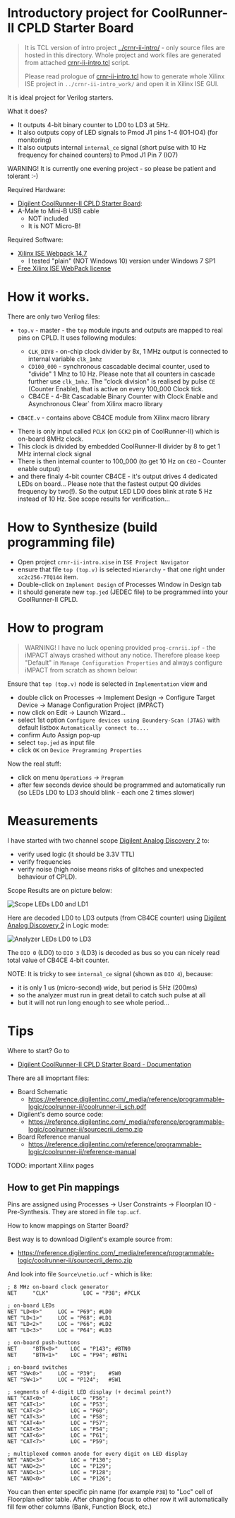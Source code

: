 # Introductory project for CoolRunner-II CPLD Starter Board

> It is TCL version of intro project [../crnr-ii-intro/](https://github.com/hpaluch/crnr-ii-intro) - only source files
> are hosted in this directory. Whole project and work files are generated from attached
> [crnr-ii-intro.tcl](crnr-ii-intro.tcl) script.
>
> Please read prologue of [crnr-ii-intro.tcl](crnr-ii-intro.tcl) how to generate whole
> Xilinx ISE project in `../crnr-ii-intro_work/` and open it in Xilinx ISE GUI.

It is ideal project for Verilog starters.

What it does?
- It outputs 4-bit binary counter to LD0 to LD3 at 5Hz.
- It also outputs copy of LED signals to Pmod J1 pins 1-4 (IO1-IO4)
  (for monitoring)
- It also outputs internal `internal_ce` signal 
  (short pulse with 10 Hz frequency for chained counters) to
  Pmod J1 Pin 7 (IO7)

WARNING! It is currently one evening project - so please
be patient and tolerant :-)

Required Hardware:

* [Digilent CoolRunner-II CPLD Starter Board][Digilent CoolRunner-II CPLD Starter Board]:
* A-Male to Mini-B USB cable
  - NOT included
  - It is NOT Micro-B!

Required Software:
* [Xilinx ISE Webpack 14.7][Xilinx ISE Webpack 14.7]
  - I tested "plain" (NOT Windows 10) version under Windows 7 SP1
* [Free Xilinx ISE WebPack license][Free Xilinx ISE WebPack license]

# How it works.

There are only two Verilog files:
- `top.v` - master - the `top` module inputs and outputs are mapped
  to real pins on CPLD. It uses following modules:
  - `CLK_DIV8` - on-chip clock divider by 8x, 1 MHz output is connected
     to internal variable `clk_1mhz`
  - `CD100_000` - synchronous cascadable decimal counter, used to
     "divide" 1 Mhz to 10 Hz. Please note that all counters in cascade
     further use `clk_1mhz`. The "clock division" is realised by
     pulse `CE` (Counter Enable), that is active on every 100_000 Clock
     tick.
   - CB4CE - 4-Bit Cascadable Binary Counter with Clock Enable and Asynchronous Clear` from Xilinx macro library

-  `CB4CE.v` - contains above CB4CE module from Xilinx macro library


* There is only input called `PCLK` (on `GCK2` pin of CoolRunner-II)
  which is on-board 8MHz clock.
* This clock is divided by embedded CoolRunner-II divider by 8 to get
  1 MHz internal clock signal 
* There is then internal counter to 100_000 (to get 10 Hz on `CEO` - Counter
  enable output)
* and there finaly 4-bit counter CB4CE - it's output drives 4 dedicated
  LEDs on board... Please note that the fastest output Q0 divides frequency
  by two(!). So the output LED LD0 does blink at rate 5 Hz instead of 10 Hz.
  See scope results for verification...

# How to Synthesize (build programming file)

* Open project `crnr-ii-intro.xise` in `ISE Project Navigator`
* ensure that file `top (top.v)` is selected `Hierarchy` - that
  one right under `xc2c256-7TQ144` item.
* Double-click on `Implement Design` of Processes Window in Design tab
* it should generate new `top.jed` (JEDEC file) to be programmed
  into your CoolRunner-II CPLD.

# How to program

> WARNING! I have no luck opening provided `prog-crnrii.ipf` - the
> iMPACT always crashed without any notice. Therefore please keep
> "Default" in `Manage Configuration Properties` and always
> configure iMPACT from scratch as shown below:

Ensure that `top (top.v)` node is selected in `Implementation` view and
* double click on Processes -> Implement Design -> Configure Target
  Device -> Manage Configuration Project (iMPACT)
* now click on Edit -> Launch Wizard...
* select 1st option `Configure devices using Boundery-Scan (JTAG)`
  with default listbox `Automatically connect to....`
* confirm Auto Assign pop-up
* select `top.jed` as input file
* click `OK` on `Device Programming Properties`

Now the real stuff:
* click on menu `Operations` -> `Program`
* after few seconds device should be programmed and automatically run
  (so LEDs LD0 to LD3 should blink - each one 2 times slower)

# Measurements

I have started with two channel
scope [Digilent Analog Discovery 2][Digilent Analog Discovery 2]
to:
- verify used logic (it should be 3.3V TTL)
- verify frequencies
- verify noise (high noise means risks of glitches and unexpected
  behaviour of CPLD).

Scope Results are on picture below:

![Scope LEDs LD0 and LD1](https://raw.githubusercontent.com/hpaluch/crnr-ii-intro/master/assets/scope-ld0-ld1.png)

Here are decoded LD0 to LD3 outputs (from CB4CE counter)
using [Digilent Analog Discovery 2][Digilent Analog Discovery 2] in
Logic mode:

![Analyzer LEDs LD0 to LD3](https://raw.githubusercontent.com/hpaluch/crnr-ii-intro/master/assets/analyzer-ld0-ld3.png)

The `DIO 0` (LD0) to `DIO 3` (LD3) is decoded as bus so you can nicely read
total value of CB4CE 4-bit counter.

NOTE: It is tricky to see `internal_ce` signal (shown as `DIO 4`), because:
- it is only 1 us (micro-second) wide, but period is 5Hz (200ms)
- so the analyzer must run in great detail to catch such pulse at all
- but it will not run long enough to see whole period...


# Tips

Where to start? Go to
 - [Digilent CoolRunner-II CPLD Starter Board - Documentation][Digilent CoolRunner-II CPLD Starter Board Support]

There are all imoprtant files:
- Board Schematic
  - https://reference.digilentinc.com/_media/reference/programmable-logic/coolrunner-ii/coolrunner-ii_sch.pdf
- Digilent's demo source code:
  - https://reference.digilentinc.com/_media/reference/programmable-logic/coolrunner-ii/sourcecrii_demo.zip
- Board Reference manual
  - https://reference.digilentinc.com/reference/programmable-logic/coolrunner-ii/reference-manual

TODO: important Xilinx pages

## How to get Pin mappings

Pins are assigned using Processes -> User Constraints -> Floorplan
IO - Pre-Synthesis. They are stored in file `top.ucf`.

How to know mappings on Starter Board?

Best way is to download Digilent's example source from:
- https://reference.digilentinc.com/_media/reference/programmable-logic/coolrunner-ii/sourcecrii_demo.zip

And look into file `Source\netio.ucf` - which is like:

```
; 8 MHz on-board clock generator
NET 	"CLK"			LOC = "P38"; #PCLK

; on-board LEDs
NET	"LD<0>"		LOC = "P69"; #LD0
NET	"LD<1>"		LOC = "P68"; #LD1
NET	"LD<2>"		LOC = "P66"; #LD2
NET	"LD<3>"		LOC = "P64"; #LD3

; on-board push-buttons
NET 	"BTN<0>" 	LOC = "P143"; #BTN0
NET 	"BTN<1>" 	LOC = "P94"; #BTN1

; on-board switches
NET	"SW<0>"		LOC = "P39";	#SW0
NET	"SW<1>"		LOC = "P124";	#SW1

; segments of 4-digit LED display (+ decimal point?)
NET	"CAT<0>"		LOC = "P56";
NET	"CAT<1>"		LOC = "P53";
NET	"CAT<2>"		LOC = "P60";
NET	"CAT<3>"		LOC = "P58";
NET	"CAT<4>"		LOC = "P57";
NET	"CAT<5>"		LOC = "P54";
NET	"CAT<6>"		LOC = "P61";
NET	"CAT<7>"		LOC = "P59";

; multiplexed common anode for every digit on LED display
NET	"ANO<3>"		LOC = "P130";
NET	"ANO<2>"		LOC = "P129";
NET	"ANO<1>"		LOC = "P128";
NET	"ANO<0>"		LOC = "P126";
```

You can then  enter specific pin name (for example `P38`)
to "Loc" cell of Floorplan editor table. After changing focus
to other row it will automatically fill few other columns (Bank, Function
Block, etc.)

[Free Xilinx ISE WebPack license]: https://www.xilinx.com/support/licensing_solution_center.html
[Xilinx ISE Webpack 14.7]: https://www.xilinx.com/support/download/index.html/content/xilinx/en/downloadNav/vivado-design-tools/archive-ise.html
[Digilent CoolRunner-II CPLD Starter Board]: https://store.digilentinc.com/coolrunner-ii-cpld-starter-board-limited-time/
[Digilent CoolRunner-II CPLD Starter Board Support]: https://reference.digilentinc.com/reference/programmable-logic/coolrunner-ii/start?redirect=1
[Digilent Analog Discovery 2]: https://store.digilentinc.com/analog-discovery-2-100msps-usb-oscilloscope-logic-analyzer-and-variable-power-supply/
